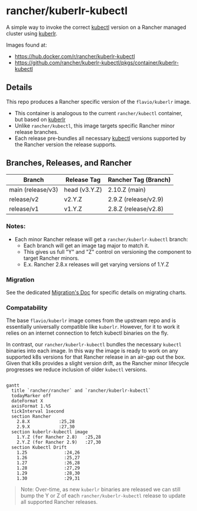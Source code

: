 # rancher/kuberlr-kubectl
A simple way to invoke the correct [kubectl](https://github.com/rancher/kubectl) version on a Rancher managed cluster using [kuberlr](https://github.com/flavio/kuberlr).

Images found at:

- https://hub.docker.com/r/rancher/kuberlr-kubectl
- https://github.com/rancher/kuberlr-kubectl/pkgs/container/kuberlr-kubectl

## Details
This repo produces a Rancher specific version of the `flavio/kuberlr` image.

  - This container is analogous to the current `rancher/kubectl` container, but based on [kuberlr](https://github.com/flavio/kuberlr)
  - Unlike `rancher/kubectl`, this image targets specific Rancher minor release branches.
  - Each release pre-bundles all necessary [kubectl](https://github.com/rancher/kubectl) versions supported by the Rancher version the release supports.

## Branches, Releases, and Rancher
| Branch            | Release Tag   | Rancher Tag (Branch) |
|-------------------|---------------|----------------------|
| main (release/v3) | head (v3.Y.Z) | 2.10.Z (main)        |
| release/v2        | v2.Y.Z        | 2.9.Z (release/v2.9) |
| release/v1        | v1.Y.Z        | 2.8.Z (release/v2.8) |

### Notes:
- Each minor Rancher release will get a `rancher/kuberlr-kubectl` branch:
  - Each branch will get an image tag major to match it.
  - This gives us full "Y" and "Z" control on versioning the component to target Rancher minors.
  - E.x. Rancher 2.8.x releases will get varying versions of 1.Y.Z

### Migration

See the dedicated [Migration's Doc](/docs/chart-migration.md) for specific details on migrating charts.

### Compatability

The base `flavio/kuberlr` image comes from the upstream repo and is essentially universally compatible like `kuberlr`.
However, for it to work it relies on an internet connection to fetch kubectl binaries on the fly.

In contrast, our `rancher/kuberlr-kubectl` bundles the necessary `kubectl` binaries into each image.
In this way the image is ready to work on any supported k8s versions for that Rancher release in an air-gap out the box.
Given that k8s provides a slight version drift, as the Rancher minor lifecycle progresses we reduce inclusion of older `kubectl` versions.


```mermaid

gantt
  title `rancher/rancher` and `rancher/kuberlr-kubectl`
  todayMarker off
  dateFormat X
  axisFormat 1.%S
  tickInterval 1second
  section Rancher
    2.8.X           :25,28
    2.9.X           :27,30
  section kuberlr-kubectl image
    1.Y.Z (for Rancher 2.8)   :25,28
    2.Y.Z (for Rancher 2.9)   :27,30
  section Kubectl Drift
    1.25              :24,26
    1.26              :25,27
    1.27              :26,28
    1.28              :27,29
    1.29              :28,30
    1.30              :29,31
```

> Note: Over-time, as new `kuberlr` binaries are released we can still bump the Y or Z of each `rancher/kuberlr-kubectl` release to update all supported Rancher releases.